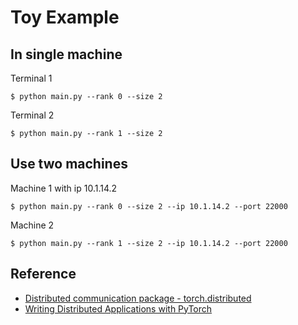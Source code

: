 # Toy Example

## In single machine

Terminal 1
```
$ python main.py --rank 0 --size 2
```

Terminal 2
```
$ python main.py --rank 1 --size 2
```

## Use two machines

Machine 1 with ip 10.1.14.2
```
$ python main.py --rank 0 --size 2 --ip 10.1.14.2 --port 22000
```

Machine 2
```
$ python main.py --rank 1 --size 2 --ip 10.1.14.2 --port 22000
```

## Reference

- [Distributed communication package - torch.distributed](http://pytorch.org/docs/master/distributed.html)
- [Writing Distributed Applications with PyTorch](http://pytorch.org/tutorials/intermediate/dist_tuto.html)

